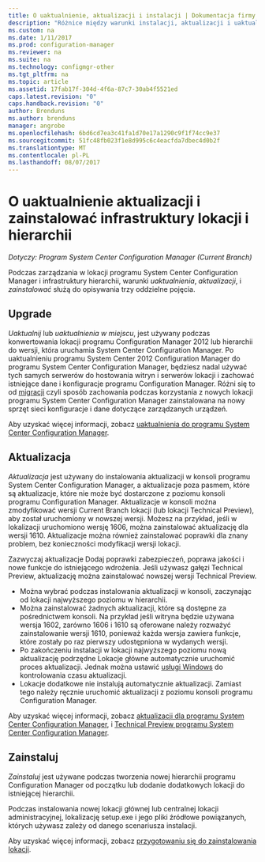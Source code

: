 ```yaml
---
title: O uaktualnienie, aktualizacji i instalacji | Dokumentacja firmy Microsoft
description: "Różnice między warunki instalacji, aktualizacji i uaktualnień, podczas zarządzania infrastrukturą programu Configuration Manager."
ms.custom: na
ms.date: 1/11/2017
ms.prod: configuration-manager
ms.reviewer: na
ms.suite: na
ms.technology: configmgr-other
ms.tgt_pltfrm: na
ms.topic: article
ms.assetid: 17fab17f-304d-4f6a-87c7-30ab4f5521ed
caps.latest.revision: "0"
caps.handback.revision: "0"
author: Brenduns
ms.author: brenduns
manager: angrobe
ms.openlocfilehash: 6bd6cd7ea3c41fa1d70e17a1290c9f1f74cc9e37
ms.sourcegitcommit: 51fc48fb023f1e8d995c6c4eacfda7dbec4d0b2f
ms.translationtype: MT
ms.contentlocale: pl-PL
ms.lasthandoff: 08/07/2017
---
```

# <a name="about-upgrade-update-and-install-for-site-and-hierarchy-infrastructure"></a>O uaktualnienie aktualizacji i zainstalować infrastruktury lokacji i hierarchii

*Dotyczy: Program System Center Configuration Manager (Current Branch)*


Podczas zarządzania w lokacji programu System Center Configuration Manager i infrastruktury hierarchii, warunki *uaktualnienia*, *aktualizacji*, i *zainstalować* służą do opisywania trzy oddzielne pojęcia.

## <a name="upgrade"></a>Upgrade
*Uaktualnij* lub *uaktualnienia w miejscu*, jest używany podczas konwertowania lokacji programu Configuration Manager 2012 lub hierarchii do wersji, która uruchamia System Center Configuration Manager.
Po uaktualnieniu programu System Center 2012 Configuration Manager do programu System Center Configuration Manager, będziesz nadal używać tych samych serwerów do hostowania witryn i serwerów lokacji i zachować istniejące dane i konfiguracje programu Configuration Manager.  Różni się to od [migracji](/sccm/core/migration/migrate-data-between-hierarchies) czyli sposób zachowania podczas korzystania z nowych lokacji programu System Center Configuration Manager zainstalowana na nowy sprzęt sieci konfiguracje i dane dotyczące zarządzanych urządzeń.

Aby uzyskać więcej informacji, zobacz [uaktualnienia do programu System Center Configuration Manager](/sccm/core/servers/deploy/install/upgrade-to-configuration-manager).



## <a name="update"></a>Aktualizacja
*Aktualizacja* jest używany do instalowania aktualizacji w konsoli programu System Center Configuration Manager, a aktualizacje poza pasmem, które są aktualizacje, które nie może być dostarczone z poziomu konsoli programu Configuration Manager. Aktualizacje w konsoli można zmodyfikować wersji Current Branch lokacji (lub lokacji Technical Preview), aby został uruchomiony w nowszej wersji. Możesz na przykład, jeśli w lokalizacji uruchomiono wersję 1606, można zainstalować aktualizację dla wersji 1610. Aktualizacje można również zainstalować poprawki dla znany problem, bez konieczności modyfikacji wersji lokacji.      

Zazwyczaj aktualizacje Dodaj poprawki zabezpieczeń, poprawa jakości i nowe funkcje do istniejącego wdrożenia. Jeśli używasz gałęzi Technical Preview, aktualizację można zainstalować nowszej wersji Technical Preview.
-   Można wybrać podczas instalowania aktualizacji w konsoli, zaczynając od lokacji najwyższego poziomu w hierarchii.
- Można zainstalować żadnych aktualizacji, które są dostępne za pośrednictwem konsoli. Na przykład jeśli witryna będzie używana wersja 1602, zarówno 1606 i 1610 są oferowane należy rozważyć zainstalowanie wersji 1610, ponieważ każda wersja zawiera funkcje, które zostały po raz pierwszy udostępniona w wydanych wersji.
- Po zakończeniu instalacji w lokacji najwyższego poziomu nową aktualizację podrzędne Lokacje główne automatycznie uruchomić proces aktualizacji. Jednak można ustawić [usługi Windows](/sccm/core/servers/manage/install-in-console-updates#a-namebkmkservicewindowa-service-windows-for-site-servers) do kontrolowania czasu aktualizacji.
- Lokacje dodatkowe nie instalują automatycznie aktualizacji. Zamiast tego należy ręcznie uruchomić aktualizacji z poziomu konsoli programu Configuration Manager.

Aby uzyskać więcej informacji, zobacz [aktualizacji dla programu System Center Configuration Manager](/sccm/core/servers/manage/updates), i [Technical Preview programu System Center Configuration Manager](/sccm/core/get-started/technical-preview).



## <a name="install"></a>Zainstaluj
*Zainstaluj* jest używane podczas tworzenia nowej hierarchii programu Configuration Manager od początku lub dodanie dodatkowych lokacji do istniejącej hierarchii.  

Podczas instalowania nowej lokacji głównej lub centralnej lokacji administracyjnej, lokalizację setup.exe i jego pliki źródłowe powiązanych, których używasz zależy od danego scenariusza instalacji.

Aby uzyskać więcej informacji, zobacz [przygotowaniu się do zainstalowania lokacji](/sccm/core/servers/deploy/install/prepare-to-install-sites).
